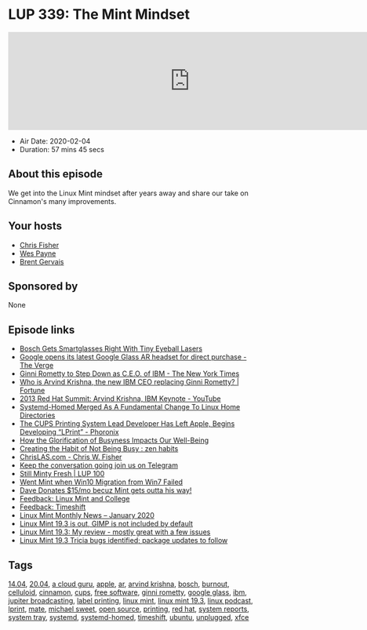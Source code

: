 # LUP 339: The Mint Mindset

<iframe src="https://player.fireside.fm/v2/RUkczH-V+LGDsE62Z?theme=dark" width="740" height="200" frameborder="0" scrolling="no"></iframe>

* Air Date: 2020-02-04
* Duration: 57 mins 45 secs

## About this episode

We get into the Linux Mint mindset after years away and share our take on Cinnamon's many improvements.

## Your hosts
* [Chris Fisher](https://linuxunplugged.com/hosts/chrislas)
* [Wes Payne](https://linuxunplugged.com/hosts/wes)
* [Brent Gervais](https://linuxunplugged.com/guests/brentgervais)

## Sponsored by

None



## Episode links

  * [Bosch Gets Smartglasses Right With Tiny Eyeball Lasers](https://spectrum.ieee.org/tech-talk/consumer-electronics/gadgets/bosch-ar-smartglasses-tiny-eyeball-lasers "Bosch Gets Smartglasses Right With Tiny Eyeball Lasers")
  * [Google opens its latest Google Glass AR headset for direct purchase - The Verge](https://www.theverge.com/2020/2/4/21121472/google-glass-2-enterprise-edition-for-sale-directly-online "Google opens its latest Google Glass AR headset for direct purchase - The Verge")
  * [Ginni Rometty to Step Down as C.E.O. of IBM - The New York Times](https://www.nytimes.com/2020/01/30/technology/ginni-rometty-ibm-ceo.html "Ginni Rometty to Step Down as C.E.O. of IBM - The New York Times")
  * [Who is Arvind Krishna, the new IBM CEO replacing Ginni Rometty? | Fortune](https://fortune.com/2020/02/03/ibm-ceo-arvind-krishna-what-you-need-to-know/ "Who is Arvind Krishna, the new IBM CEO replacing Ginni Rometty? | Fortune")
  * [2013 Red Hat Summit: Arvind Krishna, IBM Keynote - YouTube](https://www.youtube.com/watch?v=FuBzXGbELbI "2013 Red Hat Summit: Arvind Krishna, IBM Keynote - YouTube")
  * [Systemd-Homed Merged As A Fundamental Change To Linux Home Directories](https://www.phoronix.com/scan.php?page=news_item&px=Systemd-Homed-Merged "Systemd-Homed Merged As A Fundamental Change To Linux Home Directories")
  * [The CUPS Printing System Lead Developer Has Left Apple, Begins Developing “LPrint” - Phoronix](https://www.phoronix.com/scan.php?page=news_item&px=CUPS-Lead-Developer-Leaves-APPL "The CUPS Printing System Lead Developer Has Left Apple, Begins Developing “LPrint” - Phoronix")
  * [How the Glorification of Busyness Impacts Our Well-Being](https://www.verywellmind.com/how-the-glorification-of-busyness-impacts-our-well-being-4175360 "How the Glorification of Busyness Impacts Our Well-Being")
  * [Creating the Habit of Not Being Busy : zen habits](https://zenhabits.net/not-busy/ "Creating the Habit of Not Being Busy : zen habits")
  * [ChrisLAS.com - Chris W. Fisher](https://chrislas.com/ "ChrisLAS.com - Chris W. Fisher")
  * [Keep the conversation going join us on Telegram](https://jupiterbroadcasting.com/telegram "Keep the conversation going join us on Telegram")
  * [Still Minty Fresh | LUP 100](https://www.jupiterbroadcasting.com/84862/still-minty-fresh-lup-100/ "Still Minty Fresh | LUP 100")
  * [Went Mint when Win10 Migration from Win7 Failed](https://twitter.com/auwalup/status/1224216326169939968?s=20 "Went Mint when Win10 Migration from Win7 Failed")
  * [Dave Donates $15/mo becuz Mint gets outta his way!](https://twitter.com/CRDCNDave/status/1224433819027042304?s=20 "Dave Donates $15/mo becuz Mint gets outta his way!")
  * [Feedback: Linux Mint and College](https://slexy.org/view/s2x9r6BRlE "Feedback: Linux Mint and College")
  * [Feedback: Timeshift](https://slexy.org/view/s2fWN1oi92 "Feedback: Timeshift")
  * [Linux Mint Monthly News – January 2020](https://blog.linuxmint.com/?p=3858 "Linux Mint Monthly News – January 2020")
  * [Linux Mint 19.3 is out, GIMP is not included by default](https://winaero.com/blog/linux-19-3-is-out-gimp-is-not-included-by-default/ "Linux Mint 19.3 is out, GIMP is not included by default")
  * [Linux Mint 19.3: My review - mostly great with a few issues](https://www.hamishmb.com/blog/linux-mint-19-3-review/ "Linux Mint 19.3: My review - mostly great with a few issues")
  * [Linux Mint 19.3 Tricia bugs identified; package updates to follow](https://www.fosslinux.com/25941/linux-mint-19-3-tricia-bugs-identified-package-updates-to-follow.htm "Linux Mint 19.3 Tricia bugs identified; package updates to follow")



## Tags

[14.04](https://linuxunplugged.com/tags/14.04), [20.04](https://linuxunplugged.com/tags/20.04), [a cloud guru](https://linuxunplugged.com/tags/a%20cloud%20guru), [apple](https://linuxunplugged.com/tags/apple), [ar](https://linuxunplugged.com/tags/ar), [arvind krishna](https://linuxunplugged.com/tags/arvind%20krishna), [bosch](https://linuxunplugged.com/tags/bosch), [burnout](https://linuxunplugged.com/tags/burnout), [celluloid](https://linuxunplugged.com/tags/celluloid), [cinnamon](https://linuxunplugged.com/tags/cinnamon), [cups](https://linuxunplugged.com/tags/cups), [free software](https://linuxunplugged.com/tags/free%20software), [ginni rometty](https://linuxunplugged.com/tags/ginni%20rometty), [google glass](https://linuxunplugged.com/tags/google%20glass), [ibm](https://linuxunplugged.com/tags/ibm), [jupiter broadcasting](https://linuxunplugged.com/tags/jupiter%20broadcasting), [label printing](https://linuxunplugged.com/tags/label%20printing), [linux mint](https://linuxunplugged.com/tags/linux%20mint), [linux mint 19.3](https://linuxunplugged.com/tags/linux%20mint%2019.3), [linux podcast](https://linuxunplugged.com/tags/linux%20podcast), [lprint](https://linuxunplugged.com/tags/lprint), [mate](https://linuxunplugged.com/tags/mate), [michael sweet](https://linuxunplugged.com/tags/michael%20sweet), [open source](https://linuxunplugged.com/tags/open%20source), [printing](https://linuxunplugged.com/tags/printing), [red hat](https://linuxunplugged.com/tags/red%20hat), [system reports](https://linuxunplugged.com/tags/system%20reports), [system tray](https://linuxunplugged.com/tags/system%20tray), [systemd](https://linuxunplugged.com/tags/systemd), [systemd-homed](https://linuxunplugged.com/tags/systemd-homed), [timeshift](https://linuxunplugged.com/tags/timeshift), [ubuntu](https://linuxunplugged.com/tags/ubuntu), [unplugged](https://linuxunplugged.com/tags/unplugged), [xfce](https://linuxunplugged.com/tags/xfce)